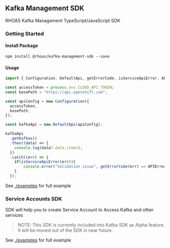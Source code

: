 ## Kafka Management SDK

RHOAS Kafka Management TypeScript/JavaScript SDK

### Getting Started

#### Install Package

```
npm install @rhoas/kafka-management-sdk --save
```

#### Usage

```ts
import { Configuration, DefaultApi, getErrorCode, isServiceApiError, APIErrorCodes } from "@rhoas/kafka-management-sdk";

const accessToken = process.env.CLOUD_API_TOKEN;
const basePath = "https://api.openshift.com";

const apiConfig = new Configuration({
  accessToken,
  basePath,
});

const kafkaApi = new DefaultApi(apiConfig);

kafkaApi
  .getKafkas()
  .then((data) => {
    console.log(data?.data.items);
  })
  .catch((err) => {
    if(isServiceApiError(err)){
        console.error("Validation issue", getErrorCode(err) == APIErrorCodes.ERROR_8)
    }
  });
```

See [./examples](https://github.com/redhat-developer/app-services-sdk-js/tree/main/examples) for full example

### Service Accounts SDK

SDK will help you to create Service Account to Access Kafka and other services

> NOTE: This SDK is currently included into Kafka SDK as Alpha feature. It will be moved out of the SDK in near future.

See [./examples](https://github.com/redhat-developer/app-services-sdk-js/tree/main/examples/src/serviceAccount.ts) for full example